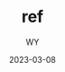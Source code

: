 ---
# This is the title of the article
title: ref
# This is the icon of the page
icon: page
# This control sidebar order
order: 1
# Set author
author: WY
# Set writing time
date: 2023-03-08
# A page can have multiple categories
category:
  - Guide
# A page can have multiple tags
tag:
  - vue
  - Guide
# this page is sticky in article list
sticky: true
# this page will appear in starred articles
star: true
# You can customize footer content
footer: Footer content for test
# You can customize copyright content
copyright: No Copyright
---